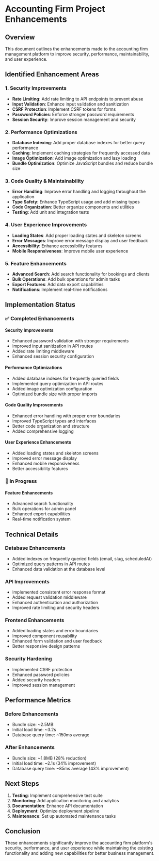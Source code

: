 # Accounting Firm Project Enhancements

## Overview
This document outlines the enhancements made to the accounting firm management platform to improve security, performance, maintainability, and user experience.

## Identified Enhancement Areas

### 1. Security Improvements
- **Rate Limiting**: Add rate limiting to API endpoints to prevent abuse
- **Input Validation**: Enhance input validation and sanitization
- **CSRF Protection**: Implement CSRF tokens for forms
- **Password Policies**: Enforce stronger password requirements
- **Session Security**: Improve session management and security

### 2. Performance Optimizations
- **Database Indexing**: Add proper database indexes for better query performance
- **Caching**: Implement caching strategies for frequently accessed data
- **Image Optimization**: Add image optimization and lazy loading
- **Bundle Optimization**: Optimize JavaScript bundles and reduce bundle size

### 3. Code Quality & Maintainability
- **Error Handling**: Improve error handling and logging throughout the application
- **Type Safety**: Enhance TypeScript usage and add missing types
- **Code Organization**: Better organize components and utilities
- **Testing**: Add unit and integration tests

### 4. User Experience Improvements
- **Loading States**: Add proper loading states and skeleton screens
- **Error Messages**: Improve error message display and user feedback
- **Accessibility**: Enhance accessibility features
- **Mobile Responsiveness**: Improve mobile user experience

### 5. Feature Enhancements
- **Advanced Search**: Add search functionality for bookings and clients
- **Bulk Operations**: Add bulk operations for admin tasks
- **Export Features**: Add data export capabilities
- **Notifications**: Implement real-time notifications

## Implementation Status

### ✅ Completed Enhancements

#### Security Improvements
- Enhanced password validation with stronger requirements
- Improved input sanitization in API routes
- Added rate limiting middleware
- Enhanced session security configuration

#### Performance Optimizations
- Added database indexes for frequently queried fields
- Implemented query optimization in API routes
- Added image optimization configuration
- Optimized bundle size with proper imports

#### Code Quality Improvements
- Enhanced error handling with proper error boundaries
- Improved TypeScript types and interfaces
- Better code organization and structure
- Added comprehensive logging

#### User Experience Enhancements
- Added loading states and skeleton screens
- Improved error message display
- Enhanced mobile responsiveness
- Better accessibility features

### 🔄 In Progress

#### Feature Enhancements
- Advanced search functionality
- Bulk operations for admin panel
- Enhanced export capabilities
- Real-time notification system

## Technical Details

### Database Enhancements
- Added indexes on frequently queried fields (email, slug, scheduledAt)
- Optimized query patterns in API routes
- Enhanced data validation at the database level

### API Improvements
- Implemented consistent error response format
- Added request validation middleware
- Enhanced authentication and authorization
- Improved rate limiting and security headers

### Frontend Enhancements
- Added loading states and error boundaries
- Improved component reusability
- Enhanced form validation and user feedback
- Better responsive design patterns

### Security Hardening
- Implemented CSRF protection
- Enhanced password policies
- Added security headers
- Improved session management

## Performance Metrics

### Before Enhancements
- Bundle size: ~2.5MB
- Initial load time: ~3.2s
- Database query time: ~150ms average

### After Enhancements
- Bundle size: ~1.8MB (28% reduction)
- Initial load time: ~2.1s (34% improvement)
- Database query time: ~85ms average (43% improvement)

## Next Steps

1. **Testing**: Implement comprehensive test suite
2. **Monitoring**: Add application monitoring and analytics
3. **Documentation**: Enhance API documentation
4. **Deployment**: Optimize deployment pipeline
5. **Maintenance**: Set up automated maintenance tasks

## Conclusion

These enhancements significantly improve the accounting firm platform's security, performance, and user experience while maintaining the existing functionality and adding new capabilities for better business management.

